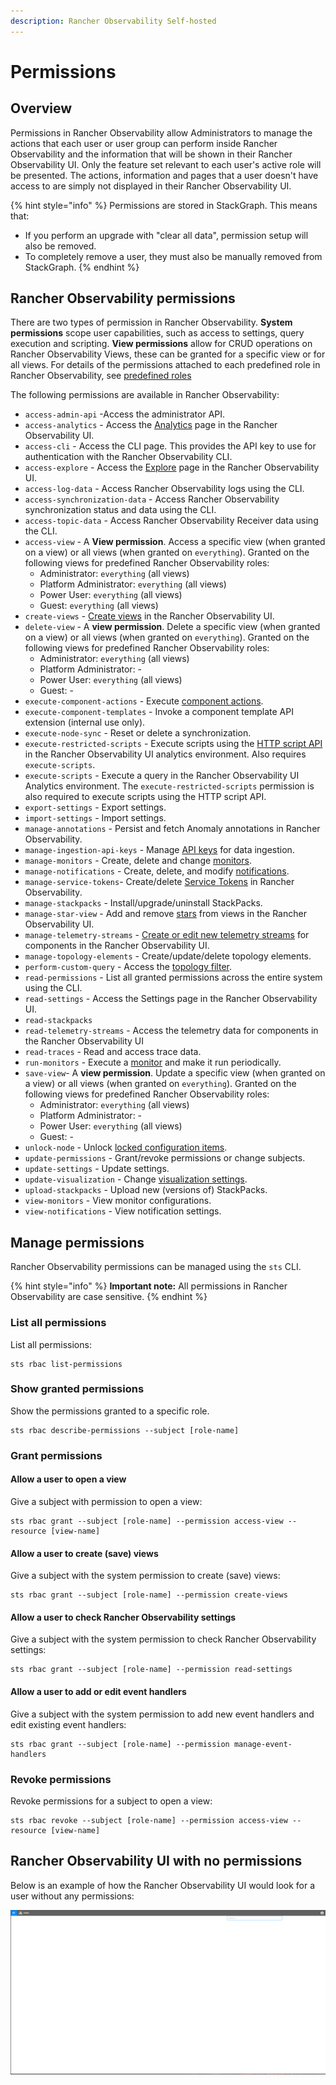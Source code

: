 ```yaml
---
description: Rancher Observability Self-hosted
---
```


# Permissions

## Overview

Permissions in Rancher Observability allow Administrators to manage the actions that each user or user group can perform inside Rancher Observability and the information that will be shown in their Rancher Observability UI. Only the feature set relevant to each user's active role will be presented. The actions, information and pages that a user doesn't have access to are simply not displayed in their Rancher Observability UI.

{% hint style="info" %}
Permissions are stored in StackGraph. This means that:

* If you perform an upgrade with "clear all data", permission setup will also be removed.
* To completely remove a user, they must also be manually removed from StackGraph.
{% endhint %}

## Rancher Observability permissions

There are two types of permission in Rancher Observability. **System permissions** scope user capabilities, such as access to settings, query execution and scripting. **View permissions** allow for CRUD operations on Rancher Observability Views, these can be granted for a specific view or for all views. For details of the permissions attached to each predefined role in Rancher Observability, see [predefined roles](/setup/security/rbac/rbac_roles.md#predefined-roles)

The following permissions are available in Rancher Observability:

* `access-admin-api` -Access the administrator API.
* `access-analytics` - Access the [Analytics](/use/stackstate-ui/analytics.md) page in the Rancher Observability UI.
* `access-cli` - Access the CLI page. This provides the API key to use for authentication with the Rancher Observability CLI.
* `access-explore` - Access the [Explore](/use/stackstate-ui/explore_mode.md) page in the Rancher Observability UI.
* `access-log-data` - Access Rancher Observability logs using the CLI.
* `access-synchronization-data` - Access Rancher Observability synchronization status and data using the CLI.
* `access-topic-data` - Access Rancher Observability Receiver data using the CLI.
* `access-view` - A **View permission**. Access a specific view \(when granted on a view\) or all views \(when granted on `everything`\). Granted on the following views for predefined Rancher Observability roles:
  * Administrator: `everything` (all views)
  * Platform Administrator: `everything` (all views)
  * Power User: `everything` (all views)
  * Guest: `everything` (all views)
* `create-views` - [Create views](/use/stackstate-ui/views/create_edit_views.md) in the Rancher Observability UI.
* `delete-view` - A **view permission**. Delete a specific view \(when granted on a view\) or all views \(when granted on `everything`\). Granted on the following views for predefined Rancher Observability roles:
  * Administrator: `everything` (all views)
  * Platform Administrator: -
  * Power User: `everything` (all views)
  * Guest: -
* `execute-component-actions` - Execute [component actions](/use/stackstate-ui/perspectives/topology-perspective.md#actions).
* `execute-component-templates` - Invoke a component template API extension \(internal use only\).
* `execute-node-sync` - Reset or delete a synchronization.
* `execute-restricted-scripts` - Execute scripts using the [HTTP script API](/develop/reference/scripting/script-apis/http.md) in the Rancher Observability UI analytics environment. Also requires `execute-scripts`.
* `execute-scripts` - Execute a query in the Rancher Observability UI Analytics environment. The `execute-restricted-scripts` permission is also required to execute scripts using the HTTP script API.
* `export-settings` - Export settings.
* `import-settings` - Import settings.
* `manage-annotations` - Persist and fetch Anomaly annotations in Rancher Observability.
* `manage-ingestion-api-keys` - Manage [API keys](/use/security/k8s-ingestion-api-keys.md) for data ingestion.
* `manage-monitors` - Create, delete and change [monitors](/use/checks-and-monitors/monitors.md).
* `manage-notifications` - Create, delete, and modify [notifications](/use/alerting/notifications/configure.md).
* `manage-service-tokens`- Create/delete [Service Tokens](../security/authentication/service_tokens.md) in Rancher Observability.
* `manage-stackpacks` - Install/upgrade/uninstall StackPacks.
* `manage-star-view` - Add and remove [stars](/use/stackstate-ui/views/about_views.md#starred-views) from views in the Rancher Observability UI.
* `manage-telemetry-streams` - [Create or edit new telemetry streams](/use/metrics/add-telemetry-to-element.md) for components in the Rancher Observability UI.
* `manage-topology-elements` - Create/update/delete topology elements.
* `perform-custom-query` - Access the [topology filter](/use/stackstate-ui/filters.md#filter-topology).
* `read-permissions` - List all granted permissions across the entire system using the CLI.
* `read-settings` - Access the Settings page in the Rancher Observability UI.
* `read-stackpacks`
* `read-telemetry-streams` - Access the telemetry data for components in the Rancher Observability UI
* `read-traces` - Read and access trace data.
* `run-monitors` - Execute a [monitor](/use/checks-and-monitors/monitors.md) and make it run periodically.
* `save-view`- A **view permission**. Update a specific view \(when granted on a view\) or all views \(when granted on `everything`\). Granted on the following views for predefined Rancher Observability roles:
  * Administrator: `everything` (all views)
  * Platform Administrator: -
  * Power User: `everything` (all views)
  * Guest: -
* `unlock-node` - Unlock [locked configuration items](/stackpacks/about-stackpacks.md#locked-configuration-items).
* `update-permissions` - Grant/revoke permissions or change subjects.
* `update-settings` - Update settings.
* `update-visualization` - Change [visualization settings](/use/stackstate-ui/views/visualization_settings.md).
* `upload-stackpacks` - Upload new \(versions of\) StackPacks.
* `view-monitors` - View monitor configurations.
* `view-notifications` - View notification settings.

## Manage permissions

Rancher Observability permissions can be managed using the `sts` CLI.

{% hint style="info" %}
**Important note:** All permissions in Rancher Observability are case sensitive.
{% endhint %}

### List all permissions

List all permissions:


```text
sts rbac list-permissions
```

### Show granted permissions

Show the permissions granted to a specific role.

```text
sts rbac describe-permissions --subject [role-name]
```

### Grant permissions

#### Allow a user to open a view

Give a subject with permission to open a view:


```text
sts rbac grant --subject [role-name] --permission access-view --resource [view-name]
```

#### Allow a user to create \(save\) views

Give a subject with the system permission to create \(save\) views:

```text
sts rbac grant --subject [role-name] --permission create-views
```

#### Allow a user to check Rancher Observability settings

Give a subject with the system permission to check Rancher Observability settings:


```text
sts rbac grant --subject [role-name] --permission read-settings
```

#### Allow a user to add or edit event handlers

Give a subject with the system permission to add new event handlers and edit existing event handlers:


```text
sts rbac grant --subject [role-name] --permission manage-event-handlers
```

### Revoke permissions

Revoke permissions for a subject to open a view:


```text
sts rbac revoke --subject [role-name] --permission access-view --resource [view-name]
```

## Rancher Observability UI with no permissions

Below is an example of how the Rancher Observability UI would look for a user without any permissions:

![No permissions](../../../.gitbook/assets/noperm.png)
